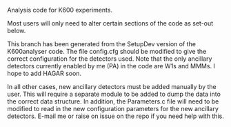 Analysis code for K600 experiments.

Most users will only need to alter certain sections of the code as set-out below.

This branch has been generated from the SetupDev version of the K600analyser code. The file config.cfg should be modified to give the correct configuration for the detectors used. Note that the only ancillary detectors currently enabled by me (PA) in the code are W1s and MMMs. I hope to add HAGAR soon.

In all other cases, new ancillary detectors must be added manually by the user. This will require a separate module to be added to dump the data into the correct data structure. In addition, the Parameters.c file will need to be modified to read in the new configuration parameters for the new ancillary detectors. E-mail me or raise on issue on the repo if you need help with this.

